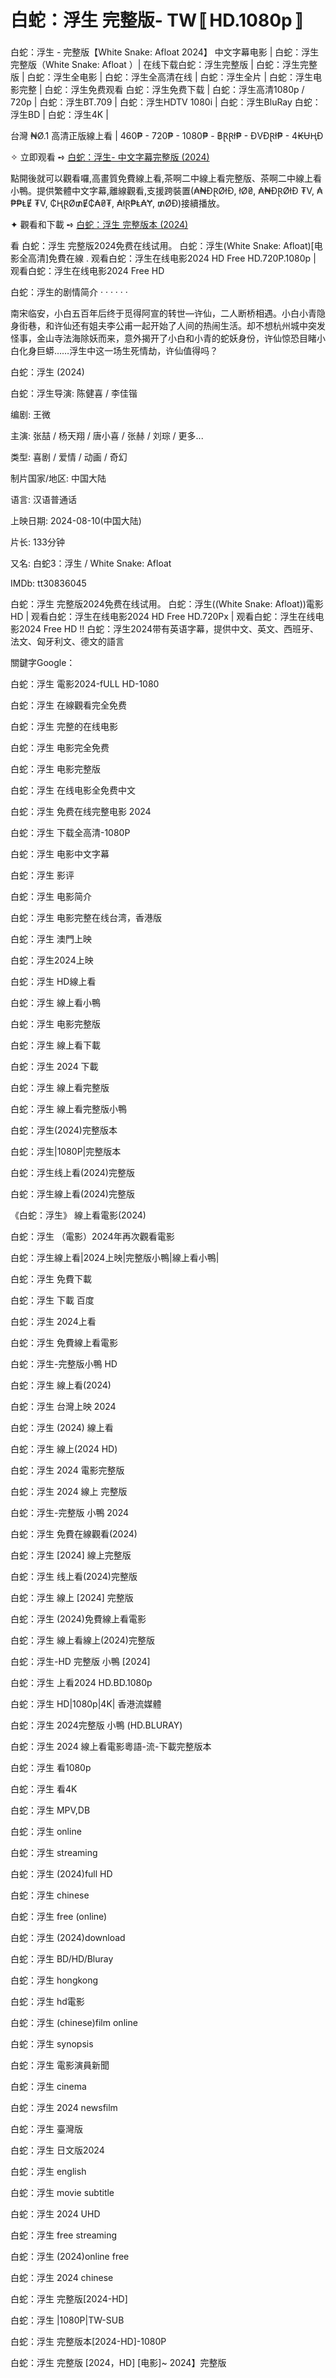 <h1>白蛇：浮生 完整版- TW〚HD.1080p〛</h1>

白蛇：浮生 - 完整版【White Snake: Afloat 2024】 中文字幕电影 | 白蛇：浮生完整版（White Snake: Afloat ）| 在线下载白蛇：浮生完整版 | 白蛇：浮生完整版 | 白蛇：浮生全电影 | 白蛇：浮生全高清在线 | 白蛇：浮生全片 | 白蛇：浮生电影完整 | 白蛇：浮生免费观看 白蛇：浮生免费下载 | 白蛇：浮生高清1080p / 720p | 白蛇：浮生BT.709 | 白蛇：浮生HDTV 1080i | 白蛇：浮生BluRay 白蛇：浮生BD | 白蛇：浮生4K | 

台灣 ₦Ø.1 高清正版線上看 | 460₱ - 720₱ - 1080₱ - ฿ⱤⱤł₱ - ĐVĐⱤł₱ - 4₭ɄⱧĐ

✧ 立即观看 ➺ <a href="https://justwatch.my.id/zh/movie/1207123/white-snake-afloat" target="_blank">白蛇：浮生- 中文字幕完整版 (2024)</a>

點開後就可以觀看囉,高畫質免費線上看,茶啊二中線上看完整版、茶啊二中線上看小鴨。提供繁體中文字幕,離線觀看,支援跨裝置(₳₦ĐⱤØłĐ, łØ₴, ₳₦ĐⱤØłĐ ₮V, ₳₱₱ⱠɆ ₮V, ₵ⱧⱤØ₥Ɇ₵₳₴₮, ₳łⱤ₱Ⱡ₳Ɏ, ₥ØĐ)接續播放。

✦ 觀看和下載 ➺ <a href="https://justwatch.my.id/zh/movie/1207123/white-snake-afloat" target="_blank">白蛇：浮生 完整版本 (2024)</a>

看 白蛇：浮生 完整版2024免费在线试用。 白蛇：浮生(White Snake: Afloat)[电影全高清]免費在線 . 观看白蛇：浮生在线电影2024 HD Free HD.720P.1080p | 观看白蛇：浮生在线电影2024 Free HD

白蛇：浮生的剧情简介 · · · · · ·

南宋临安，小白五百年后终于觅得阿宣的转世—许仙，二人断桥相遇。小白小青隐身街巷，和许仙还有姐夫李公甫一起开始了人间的热闹生活。却不想杭州城中突发怪事，金山寺法海除妖而来，意外揭开了小白和小青的蛇妖身份，许仙惊恐目睹小白化身巨蟒……浮生中这一场生死情劫，许仙值得吗？

白蛇：浮生 (2024)

白蛇：浮生导演: 陈健喜 / 李佳锴

编剧: 王微

主演: 张喆 / 杨天翔 / 唐小喜 / 张赫 / 刘琮 / 更多...

类型: 喜剧 / 爱情 / 动画 / 奇幻

制片国家/地区: 中国大陆

语言: 汉语普通话

上映日期: 2024-08-10(中国大陆)

片长: 133分钟

又名: 白蛇3：浮生 / White Snake: Afloat

IMDb: tt30836045

白蛇：浮生 完整版2024免费在线试用。 白蛇：浮生((White Snake: Afloat))電影 HD | 观看白蛇：浮生在线电影2024 HD Free HD.720Px | 观看白蛇：浮生在线电影2024 Free HD !! 白蛇：浮生2024带有英语字幕，提供中文、英文、西班牙、法文、匈牙利文、德文的語言

關鍵字Google：

白蛇：浮生 電影2024-fULL HD-1080

白蛇：浮生 在線觀看完全免费

白蛇：浮生 完整的在线电影

白蛇：浮生 电影完全免费

白蛇：浮生 电影完整版

白蛇：浮生 在线电影全免费中文

白蛇：浮生 免费在线完整电影 2024

白蛇：浮生 下载全高清-1080P

白蛇：浮生 电影中文字幕

白蛇：浮生 影评

白蛇：浮生 电影简介

白蛇：浮生 电影完整在线台湾，香港版

白蛇：浮生 澳門上映

白蛇：浮生2024上映

白蛇：浮生 HD線上看

白蛇：浮生 線上看小鴨

白蛇：浮生 电影完整版

白蛇：浮生 線上看下載

白蛇：浮生 2024 下載

白蛇：浮生 線上看完整版

白蛇：浮生 線上看完整版小鴨

白蛇：浮生(2024)完整版本

白蛇：浮生|1080P|完整版本

白蛇：浮生线上看(2024)完整版

白蛇：浮生線上看(2024)完整版

《白蛇：浮生》 線上看電影(2024)

白蛇：浮生 （電影）2024年再次觀看電影

白蛇：浮生線上看|2024上映|完整版小鴨|線上看小鴨|

白蛇：浮生 免費下載

白蛇：浮生 下載 百度

白蛇：浮生 2024上看

白蛇：浮生 免費線上看電影

白蛇：浮生-完整版小鴨 HD

白蛇：浮生 線上看(2024)

白蛇：浮生 台灣上映 2024

白蛇：浮生 (2024) 線上看

白蛇：浮生 線上(2024 HD)

白蛇：浮生 2024 電影完整版

白蛇：浮生 2024 線上 完整版

白蛇：浮生-完整版 小鴨 2024

白蛇：浮生 免費在線觀看(2024)

白蛇：浮生 [2024] 線上完整版

白蛇：浮生 线上看(2024)完整版

白蛇：浮生 線上 [2024] 完整版

白蛇：浮生 (2024)免費線上看電影

白蛇：浮生 線上看線上(2024)完整版

白蛇：浮生-HD 完整版 小鴨 [2024]

白蛇：浮生 上看2024 HD.BD.1080p

白蛇：浮生 HD|1080p|4K| 香港流媒體

白蛇：浮生 2024完整版 小鴨 (HD.BLURAY)

白蛇：浮生 2024 線上看電影粵語-流-下載完整版本

白蛇：浮生 看1080p

白蛇：浮生 看4K

白蛇：浮生 MPV,DB

白蛇：浮生 online

白蛇：浮生 streaming

白蛇：浮生 (2024)full HD

白蛇：浮生 chinese

白蛇：浮生 free (online)

白蛇：浮生 (2024)download

白蛇：浮生 BD/HD/Bluray

白蛇：浮生 hongkong

白蛇：浮生 hd電影

白蛇：浮生 (chinese)film online

白蛇：浮生 synopsis

白蛇：浮生 電影演員新聞

白蛇：浮生 cinema

白蛇：浮生 2024 newsfilm

白蛇：浮生 臺灣版

白蛇：浮生 日文版2024

白蛇：浮生 english

白蛇：浮生 movie subtitle

白蛇：浮生 2024 UHD

白蛇：浮生 free streaming

白蛇：浮生 (2024)online free

白蛇：浮生 2024 chinese

白蛇：浮生 完整版[2024-HD]

白蛇：浮生 |1080P|TW-SUB

白蛇：浮生 完整版本[2024-HD]-1080P

白蛇：浮生 完整版 [2024，HD] [电影]~ 2024】完整版
